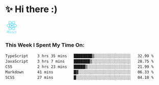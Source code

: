<h1 align="left">✨ Hi there :)</h1>

  <a href="https://reactjs.org/" target="_blank" rel="noreferrer">   
    <img src="https://raw.githubusercontent.com/devicons/devicon/master/icons/react/react-original-wordmark.svg" alt="react" width="40"     
    height="40"/></a>
 
<h3 align="left">This Week I Spent My Time On:</h3>
<!--START_SECTION:waka-->

```txt
TypeScript    3 hrs 35 mins   ████████▒░░░░░░░░░░░░░░░░   32.99 %
JavaScript    3 hrs 7 mins    ███████▒░░░░░░░░░░░░░░░░░   28.75 %
CSS           2 hrs 23 mins   █████▒░░░░░░░░░░░░░░░░░░░   21.99 %
Markdown      41 mins         █▓░░░░░░░░░░░░░░░░░░░░░░░   06.33 %
SCSS          27 mins         █░░░░░░░░░░░░░░░░░░░░░░░░   04.18 %
```

<!--END_SECTION:waka-->

